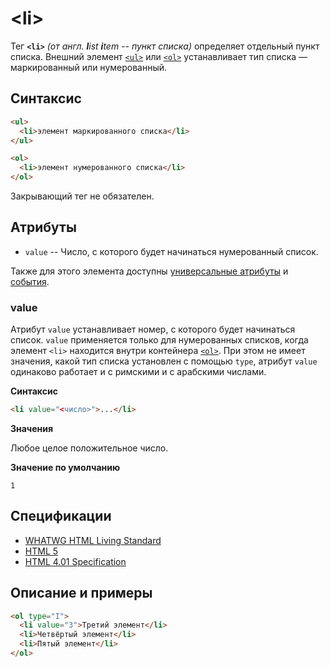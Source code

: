 # &lt;li&gt;

Тег **`<li>`** _(от англ. **l**ist **i**tem -- пункт списка)_ определяет отдельный пункт списка. Внешний элемент [`<ul>`](/html/ul/) или [`<ol>`](/html/ol/) устанавливает тип списка — маркированный или нумерованный.

## Синтаксис

```html
<ul>
  <li>элемент маркированного списка</li>
</ul>

<ol>
  <li>элемент нумерованного списка</li>
</ol>
```

Закрывающий тег не обязателен.

## Атрибуты

- `value` -- Число, с которого будет начинаться нумерованный список.

Также для этого элемента доступны [универсальные атрибуты](/lib/uni-attr/) и [события](/lib/events/).

### value

Атрибут `value` устанавливает номер, с которого будет начинаться список. `value` применяется только для нумерованных списков, когда элемент `<li>` находится внутри контейнера [`<ol>`](/html/ol/). При этом не имеет значения, какой тип списка установлен с помощью `type`, атрибут `value` одинаково работает и с римскими и с арабскими числами.

**Синтаксис**

```html
<li value="<число>">...</li>
```

**Значения**

Любое целое положительное число.

**Значение по умолчанию**

`1`

## Спецификации

- [WHATWG HTML Living Standard](https://html.spec.whatwg.org/multipage/semantics.html#the-li-element)
- [HTML 5](http://www.w3.org/TR/html5/grouping-content.html#the-li-element)
- [HTML 4.01 Specification](http://www.w3.org/TR/html401/lists.html#h-10.2)

## Описание и примеры

```html
<ol type="I">
  <li value="3">Третий элемент</li>
  <li>Четвёртый элемент</li>
  <li>Пятый элемент</li>
</ol>
```
